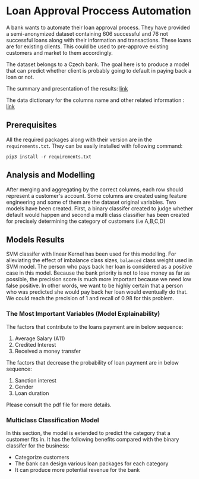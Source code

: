 # Loan Approval Proccess Automation
A bank wants to automate their loan approval process. They have provided a semi-anonymized dataset containing 606 successful and 76 not successful loans along with their information and transactions. These loans are for existing clients. This could be used to pre-approve existing customers and market to them accordingly.

The dataset belongs to a Czech bank. The goal here is to produce a model that can predict whether client is probably going to default in paying back a loan or not.

The summary and presentation of the results: [link](https://github.com/arashag/Loan-Approval-Proccess-Automation/blob/master/loan_approval_process_automation_presentation.pdf)

The data dictionary for the columns name and other related information : [link](https://sorry.vse.cz/~berka/challenge/pkdd1999/berka.htm)

## Prerequisites
All the required packages along with their version are in the `requirements.txt`. They can be easily installed with following command:
```
pip3 install -r requirements.txt
```
## Analysis and Modelling
After merging and aggregating by the correct columns, each row should represent a customer's account. Some columns are created using feature engineering and some of them are the dataset original variables.
Two models have been created. First, a binary classifer created to judge whether default would happen and second a multi class classifier has been created for precisely determining the category of customers (i.e A,B,C,D)

## Models Results
SVM classifer with linear Kernel has been used for this modelling. For alleviating the effect of imbalance class sizes, `balanced` class weight used in SVM model. The person who pays back her loan is considered as a positive case in this model. Because the bank priority is not to lose money as far as possible, the precision score is much more important because we need low false positive. In other words, we want to be highly certain that a person who was predicted she would pay back her loan would eventually do that. We could reach the precision of 1 and recall of 0.98 for this problem.

### The Most Important Variables (Model Explainability)
The factors that contribute to the loans payment are in below sequence:
  1. Average Salary (A11)
  2. Credited Interest
  3. Received a money transfer

The factors that decrease the probability of loan payment are in below sequence:
  1. Sanction interest
  2. Gender
  3. Loan duration
  
Please consult the pdf file for more details.

### Multiclass Classification Model
In this section, the model is extended to predict the category that a customer fits in. It has the following benefits compared with the binary classifer for the business:
  * Categorize customers
  * The bank can design various loan packages for each category
  * It can produce more potential revenue for the bank
